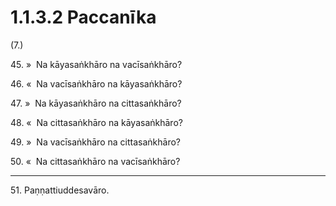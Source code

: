 

# 1.1.3.2 Paccanīka





(7.)

45\. »  Na kāyasaṅkhāro na vacīsaṅkhāro?

46\. «  Na vacīsaṅkhāro na kāyasaṅkhāro?

47\. »  Na kāyasaṅkhāro na cittasaṅkhāro?

48\. «  Na cittasaṅkhāro na kāyasaṅkhāro?

49\. »  Na vacīsaṅkhāro na cittasaṅkhāro?

50\. «  Na cittasaṅkhāro na vacīsaṅkhāro?

---

51\. Paṇṇattiuddesavāro.





